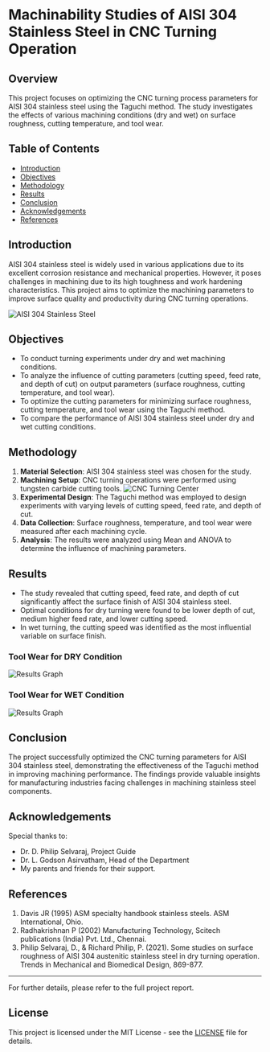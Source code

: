 # Machinability Studies of AISI 304 Stainless Steel in CNC Turning Operation

## Overview
This project focuses on optimizing the CNC turning process parameters for AISI 304 stainless steel using the Taguchi method. The study investigates the effects of various machining conditions (dry and wet) on surface roughness, cutting temperature, and tool wear.

## Table of Contents
- [Introduction](#introduction)
- [Objectives](#objectives)
- [Methodology](#methodology)
- [Results](#results)
- [Conclusion](#conclusion)
- [Acknowledgements](#acknowledgements)
- [References](#references)

## Introduction
AISI 304 stainless steel is widely used in various applications due to its excellent corrosion resistance and mechanical properties. However, it poses challenges in machining due to its high toughness and work hardening characteristics. This project aims to optimize the machining parameters to improve surface quality and productivity during CNC turning operations.

![AISI 304 Stainless Steel](https://github.com/user-attachments/assets/2a3ec730-6062-46dc-89e2-d5e81579e89f)

## Objectives
- To conduct turning experiments under dry and wet machining conditions.
- To analyze the influence of cutting parameters (cutting speed, feed rate, and depth of cut) on output parameters (surface roughness, cutting temperature, and tool wear).
- To optimize the cutting parameters for minimizing surface roughness, cutting temperature, and tool wear using the Taguchi method.
- To compare the performance of AISI 304 stainless steel under dry and wet cutting conditions.

## Methodology
1. **Material Selection**: AISI 304 stainless steel was chosen for the study.
2. **Machining Setup**: CNC turning operations were performed using tungsten carbide cutting tools.
   ![CNC Turning Center](https://github.com/user-attachments/assets/a69dee43-d298-44ea-a88e-40a1b48aad37)
3. **Experimental Design**: The Taguchi method was employed to design experiments with varying levels of cutting speed, feed rate, and depth of cut.
4. **Data Collection**: Surface roughness, temperature, and tool wear were measured after each machining cycle.
5. **Analysis**: The results were analyzed using Mean and ANOVA to determine the influence of machining parameters.

## Results
- The study revealed that cutting speed, feed rate, and depth of cut significantly affect the surface finish of AISI 304 stainless steel.
- Optimal conditions for dry turning were found to be lower depth of cut, medium higher feed rate, and lower cutting speed.
- In wet turning, the cutting speed was identified as the most influential variable on surface finish.

### Tool Wear for DRY Condition
![Results Graph](https://github.com/user-attachments/assets/ce11b6a9-9013-4a87-ab9a-110161af2611)


### Tool Wear for WET Condition
![Results Graph](https://github.com/user-attachments/assets/6b1b8e25-1697-415b-8416-9040acdd279d)

## Conclusion
The project successfully optimized the CNC turning parameters for AISI 304 stainless steel, demonstrating the effectiveness of the Taguchi method in improving machining performance. The findings provide valuable insights for manufacturing industries facing challenges in machining stainless steel components.

## Acknowledgements
Special thanks to:
- Dr. D. Philip Selvaraj, Project Guide
- Dr. L. Godson Asirvatham, Head of the Department
- My parents and friends for their support.

## References
1. Davis JR (1995) ASM specialty handbook stainless steels. ASM International, Ohio.
2. Radhakrishnan P (2002) Manufacturing Technology, Scitech publications (India) Pvt. Ltd., Chennai.
3. Philip Selvaraj, D., & Richard Philip, P. (2021). Some studies on surface roughness of AISI 304 austenitic stainless steel in dry turning operation. Trends in Mechanical and Biomedical Design, 869-877.

---

For further details, please refer to the full project report.

## License
This project is licensed under the MIT License - see the [LICENSE](https://github.com/Samuelson777/MTech_AMT_Mini_Project_2021/blob/main/LICENSE) file for details.
